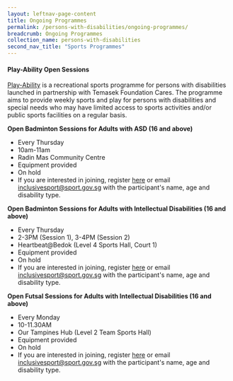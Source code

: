 ```yaml
---
layout: leftnav-page-content
title: Ongoing Programmes
permalink: /persons-with-disabilities/ongoing-programmes/
breadcrumb: Ongoing Programmes
collection_name: persons-with-disabilities
second_nav_title: "Sports Programmes"
---
```


#### Play-Ability Open Sessions
[Play-Ability](https://www.temasekfoundation-cares.org.sg/journal/13/the-joy-of-play) is a recreational sports programme for persons with disabilities launched in partnership with Temasek Foundation Cares. The programme aims to provide weekly sports and play for persons with disabilities and special needs who may have limited access to sports activities and/or public sports facilities on a regular basis. 

**Open Badminton Sessions for Adults with ASD (16 and above)**
* Every Thursday
* 10am-11am
* Radin Mas Community Centre
* Equipment provided
* On hold
* If you are interested in joining, register [here](https://form.gov.sg/#!/5e09a1fadf378700118f0ae0) or email <inclusivesport@sport.gov.sg> with the participant's name, age and disability type.

**Open Badminton Sessions for Adults with Intellectual Disabilities (16 and above)**
* Every Thursday
* 2-3PM (Session 1), 3-4PM (Session 2)
* Heartbeat@Bedok (Level 4 Sports Hall, Court 1)
* Equipment provided
* On hold
* If you are interested in joining, register [here](https://go.gov.sg/playability) or email <inclusivesport@sport.gov.sg> with the participant's name, age and disability type.

**Open Futsal Sessions for Adults with Intellectual Disabilities (16 and above)**
* Every Monday
* 10-11.30AM
* Our Tampines Hub (Level 2 Team Sports Hall)
* Equipment provided
* On hold
* If you are interested in joining, register [here](https://go.gov.sg/playability) or email <inclusivesport@sport.gov.sg> with the participant's name, age and disability type.

